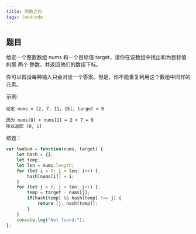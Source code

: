 ```yaml
---
title: 两数之和
tags: leedcode
---
```

## 题目
给定一个整数数组 nums 和一个目标值 target，请你在该数组中找出和为目标值的那 两个 整数，并返回他们的数组下标。

你可以假设每种输入只会对应一个答案。但是，你不能重复利用这个数组中同样的元素。

示例:
```
给定 nums = [2, 7, 11, 15], target = 9

因为 nums[0] + nums[1] = 2 + 7 = 9
所以返回 [0, 1]
```

结题：
```js
var twoSum = function(nums, target) {
    let hash = {};
    let temp;
    let len = nums.length;
    for (let i = 0; i < len; i++) {
        hash[nums[i]] = i;
    }
    for (let j = 0; j < len; j++) {
        temp = target - nums[j];
        if(hash[temp] && hash[temp] !== j) {
            return [j, hash[temp]];
        }
    }
    console.log("Not found.");
};
```